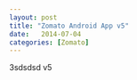 ```yaml
---
layout: post
title: "Zomato Android App v5"
date:   2014-07-04
categories: [Zomato]
---
```


3sdsdsd v5